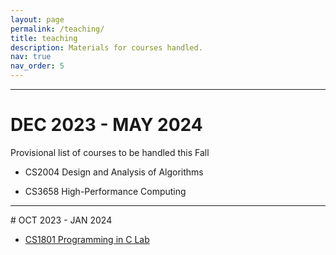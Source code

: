 ```yaml
---
layout: page
permalink: /teaching/
title: teaching
description: Materials for courses handled.
nav: true
nav_order: 5
---
```

<hr>

# DEC 2023 - MAY 2024

Provisional list of courses to be handled this Fall

- CS2004 Design and Analysis of Algorithms

- CS3658 High-Performance Computing

<hr>
# OCT 2023 - JAN 2024

- [CS1801 Programming in C Lab](https://kd357.github.io/teaching/)

